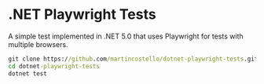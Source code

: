 # .NET Playwright Tests

A simple test implemented in .NET 5.0 that uses Playwright for tests with multiple browsers.

```cmd
git clone https://github.com/martincostello/dotnet-playwright-tests.git
cd dotnet-playwright-tests
dotnet test
```
